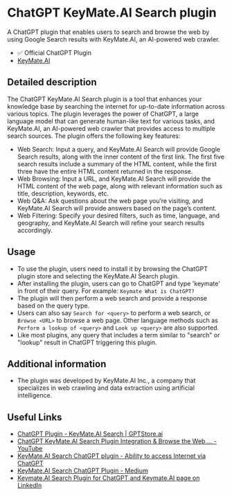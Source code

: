 # ChatGPT KeyMate.AI Search plugin

A ChatGPT plugin that enables users to search and browse the web by using Google Search results with KeyMate.AI, an AI-powered web crawler.

- ✅ Official ChatGPT Plugin
- [KeyMate.AI](https://keymate.ai/)

## Detailed description

The ChatGPT KeyMate.AI Search plugin is a tool that enhances your knowledge base by searching the internet for up-to-date information across various topics. The plugin leverages the power of ChatGPT, a large language model that can generate human-like text for various tasks, and KeyMate.AI, an AI-powered web crawler that provides access to multiple search sources. The plugin offers the following key features:

- Web Search: Input a query, and KeyMate.AI Search will provide Google Search results, along with the inner content of the first link. The first five search results include a summary of the HTML content, while the first three have the entire HTML content returned in the response.
- Web Browsing: Input a URL, and KeyMate.AI Search will provide the HTML content of the web page, along with relevant information such as title, description, keywords, etc.
- Web Q&A: Ask questions about the web page you’re visiting, and KeyMate.AI Search will provide answers based on the page’s content.
- Web Filtering: Specify your desired filters, such as time, language, and geography, and KeyMate.AI Search will refine your search results accordingly.

## Usage

- To use the plugin, users need to install it by browsing the ChatGPT plugin store and selecting the KeyMate.AI Search plugin.
- After installing the plugin, users can go to ChatGPT and type 'keymate' in front of their query. For example: `Keymate What is ChatGPT?`
- The plugin will then perform a web search and provide a response based on the query type.
- Users can also say `Search for <query>` to perform a web search, or `Browse <URL>` to browse a web page. Other language methods such as `Perform a lookup of <query>` and `Look up <query>` are also supported.
- Like most plugins, any query that includes a term similar to "search" or "lookup" result in ChatGPT triggering this plugin.

## Additional information

- The plugin was developed by KeyMate.AI Inc., a company that specializes in web crawling and data extraction using artificial intelligence.

## Useful Links

- [ChatGPT Plugin - KeyMate.AI Search | GPTStore.ai](https://gptstore.ai/plugins/keymate-ai)
- [ChatGPT KeyMate.AI Search Plugin Integration & Browse the Web ... - YouTube](https://www.youtube.com/watch?v=21ZQdr7GGD0)
- [KeyMate.AI Search ChatGPT plugin - Ability to access Internet via ChatGPT](https://chatonai.org/keymate-ai-search-plugin-for-chatgpt)
- [KeyMate.AI Search ChatGPT Plugin - Medium](https://medium.com/@avinash2060/keymate-ai-search-chatgpt-plugin-8d5ab7797b74)
- [Keymate.AI Search Plugin for ChatGPT and Keymate.AI page on LinkedIn](https://www.linkedin.com/pulse/keymateai-search-plugin-chatgpt-page-linkedin-ozgur-oscar-ozkan)
